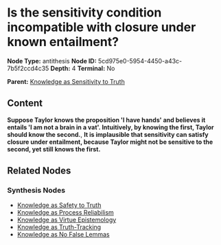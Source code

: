 # Is the sensitivity condition incompatible with closure under known entailment?

**Node Type:** antithesis
**Node ID:** 5cd975e0-5954-4450-a43c-7b5f2ccd4c35
**Depth:** 4
**Terminal:** No

**Parent:** [Knowledge as Sensitivity to Truth](knowledge-as-sensitivity-to-truth-synthesis-cd48d056-0b1d-4807-bb94-13c5957459e9.md)

## Content

**Suppose Taylor knows the proposition 'I have hands' and believes it entails 'I am not a brain in a vat'. Intuitively, by knowing the first, Taylor should know the second.**, **It is implausible that sensitivity can satisfy closure under entailment, because Taylor might not be sensitive to the second, yet still knows the first.**

## Related Nodes

### Synthesis Nodes

- [Knowledge as Safety to Truth](knowledge-as-safety-to-truth-synthesis-f3254076-b989-4515-9525-2acf35ffc3d7.md)
- [Knowledge as Process Reliabilism](knowledge-as-process-reliabilism-synthesis-93cfeb3a-d13e-49d8-8904-caca74fc3650.md)
- [Knowledge as Virtue Epistemology](knowledge-as-virtue-epistemology-synthesis-95011425-6f64-43ca-a67d-72a1fd559713.md)
- [Knowledge as Truth-Tracking](knowledge-as-truth-tracking-synthesis-85a0ada4-bb12-4ce5-b971-cd9a4a0dc8f0.md)
- [Knowledge as No False Lemmas](knowledge-as-no-false-lemmas-synthesis-587b1f9f-3d59-46bc-a719-6aaa668298e8.md)
